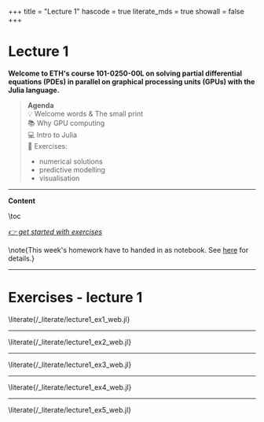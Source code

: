 +++
title = "Lecture 1"
hascode = true
literate_mds = true
showall = false
+++

# Lecture 1

**Welcome to ETH's course 101-0250-00L on solving partial differential equations (PDEs) in parallel on graphical processing units (GPUs) with the Julia language.**

> **Agenda**\
> :bulb: Welcome words & The small print\
> :books: Why GPU computing\
> :computer: Intro to Julia\
> :construction: Exercises:
> - numerical solutions
> - predictive modelling
> - visualisation

--- 

**Content**

\toc

[_👉 get started with exercises_](#exercises_-_lecture_1)

\note{This week's homework have to handed in as notebook. See [here](/software_install/#exercises_and_homework) for details.}

---

# Exercises - lecture 1


\literate{/_literate/lecture1_ex1_web.jl}

---

\literate{/_literate/lecture1_ex2_web.jl}

---

\literate{/_literate/lecture1_ex3_web.jl}

---

\literate{/_literate/lecture1_ex4_web.jl}

---

\literate{/_literate/lecture1_ex5_web.jl}
